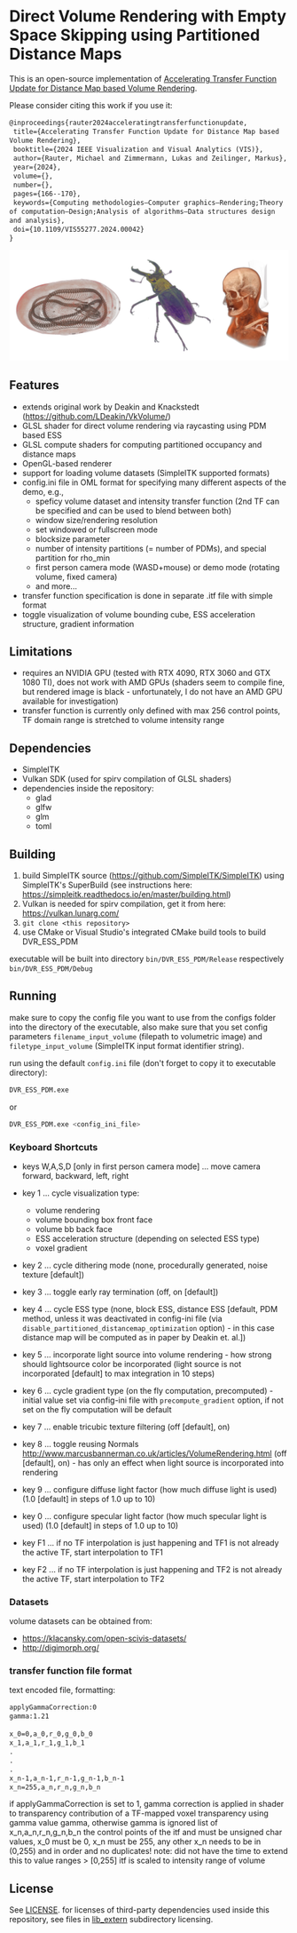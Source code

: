 
# Direct Volume Rendering with Empty Space Skipping using Partitioned Distance Maps

This is an open-source implementation of [Accelerating Transfer Function Update for Distance Map based Volume Rendering](https://arxiv.org/abs/2407.21552).

Please consider citing this work if you use it:

```
@inproceedings{rauter2024acceleratingtransferfunctionupdate,
 title={Accelerating Transfer Function Update for Distance Map based Volume Rendering},
 booktitle={2024 IEEE Visualization and Visual Analytics (VIS)},
 author={Rauter, Michael and Zimmermann, Lukas and Zeilinger, Markus},
 year={2024},
 volume={},
 number={},
 pages={166--170},
 keywords={Computing methodologies—Computer graphics—Rendering;Theory of computation—Design;Analysis of algorithms—Data structures design and analysis},
 doi={10.1109/VIS55277.2024.00042}
}
```

![image_renderer](docs/volume_renderings.jpg)

## Features

- extends original work by Deakin and Knackstedt (https://github.com/LDeakin/VkVolume/)
- GLSL shader for direct volume rendering via raycasting using PDM based ESS
- GLSL compute shaders for computing partitioned occupancy and distance maps
- OpenGL-based renderer
- support for loading volume datasets (SimpleITK supported formats)
- config.ini file in OML format for specifying many different aspects of the demo, e.g.,
    - speficy volume dataset and intensity transfer function (2nd TF can be specified and can be used to blend between both)
    - window size/rendering resolution
    - set windowed or fullscreen mode
    - blocksize parameter
    - number of intensity partitions (= number of PDMs), and special partition for rho_min
    - first person camera mode (WASD+mouse) or demo mode (rotating volume, fixed camera)
    - and more...
- transfer function specification is done in separate .itf file with simple format
- toggle visualization of volume bounding cube, ESS acceleration structure, gradient information

## Limitations
- requires an NVIDIA GPU (tested with RTX 4090, RTX 3060 and GTX 1080 TI), does not work with AMD GPUs (shaders seem to compile fine, but rendered image is black - unfortunately, I do not have an AMD GPU available for investigation)
- transfer function is currently only defined with max 256 control points, TF domain range is stretched to volume intensity range

## Dependencies

- SimpleITK
- Vulkan SDK (used for spirv compilation of GLSL shaders)
- dependencies inside the repository:
    - glad
    - glfw
    - glm
    - toml


## Building


1. build SimpleITK source (https://github.com/SimpleITK/SimpleITK) using SimpleITK's SuperBuild (see instructions here: https://simpleitk.readthedocs.io/en/master/building.html)
1. Vulkan is needed for spirv compilation, get it from here: https://vulkan.lunarg.com/
1. `git clone <this repository>`
1. use CMake or Visual Studio's integrated CMake build tools to build DVR_ESS_PDM

executable will be built into directory `bin/DVR_ESS_PDM/Release` respectively `bin/DVR_ESS_PDM/Debug`
    
## Running

make sure to copy the config file you want to use from the configs folder into the directory of the executable, also make sure that you set config parameters `filename_input_volume` (filepath to volumetric image) and `filetype_input_volume` (SimpleITK input format identifier string).

run using the default `config.ini` file (don't forget to copy it to executable directory):
```bash
DVR_ESS_PDM.exe
```
or
```bash
DVR_ESS_PDM.exe <config_ini_file>
```


### Keyboard Shortcuts
- keys W,A,S,D [only in first person camera mode] ... move camera forward, backward, left, right

- key 1 ... cycle visualization type:
  - volume rendering
  - volume bounding box front face
  - volume bb back face
  - ESS acceleration structure (depending on selected ESS type)
  - voxel gradient

- key 2 ... cycle dithering mode (none, procedurally generated, noise texture [default])

- key 3 ... toggle early ray termination (off, on [default])

- key 4 ... cycle ESS type (none, block ESS, distance ESS [default, PDM method, unless it was deactivated in config-ini file (via `disable_partitioned_distancemap_optimization` option) - in this case distance map will be computed as in paper by Deakin et. al.])

- key 5 ... incorporate light source into volume rendering - how strong should lightsource color be incorporated (light source is not incorporated [default] to max integration in 10 steps)

- key 6 ... cycle gradient type (on the fly computation, precomputed) - initial value set via config-ini file with `precompute_gradient` option, if not set on the fly computation will be default

- key 7 ... enable tricubic texture filtering (off [default], on)

- key 8 ... toggle reusing Normals http://www.marcusbannerman.co.uk/articles/VolumeRendering.html (off [default], on) - has only an effect when light source is incorporated into rendering

- key 9 ... configure diffuse light factor (how much diffuse light is used)  (1.0 [default] in steps of 1.0 up to 10)

- key 0 ... configure specular light factor (how much specular light is used)  (1.0 [default] in steps of 1.0 up to 10)

- key F1 ... if no TF interpolation is just happening and TF1 is not already the active TF, start interpolation to TF1 

- key F2 ... if no TF interpolation is just happening and TF2 is not already the active TF, start interpolation to TF2

### Datasets

volume datasets can be obtained from:

- https://klacansky.com/open-scivis-datasets/
- http://digimorph.org/

### transfer function file format

text encoded file, formatting:
```
applyGammaCorrection:0
gamma:1.21

x_0=0,a_0,r_0,g_0,b_0
x_1,a_1,r_1,g_1,b_1
.
.
.
x_n-1,a_n-1,r_n-1,g_n-1,b_n-1
x_n=255,a_n,r_n,g_n,b_n
```
if applyGammaCorrection is set to 1, gamma correction is applied in shader to transparency contribution of a TF-mapped voxel transparency using gamma value gamma, otherwise gamma is ignored
list of x_n,a_n,r_n,g_n,b_n the control points of the itf and must be unsigned char values, x_0 must be 0, x_n must be 255, any other x_n needs to be in (0,255) and in order and no duplicates!
note: did not have the time to extend this to value ranges > [0,255]
itf is scaled to intensity range of volume

## License
See [LICENSE](LICENSE).
for licenses of third-party dependencies used inside this repository, see files in [lib_extern](https://github.com/CalamityMichL/DVR_ESS_PDM/tree/main/libs_extern) subdirectory licensing.
